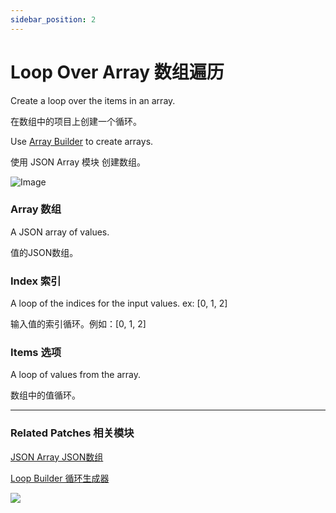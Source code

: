 ```yaml
---
sidebar_position: 2
---
```


# Loop Over Array 数组遍历

Create a loop over the items in an array.

在数组中的项目上创建一个循环。

Use [Array Builder](./../Data/JSON%20Array.md) to create arrays.

使用 JSON Array 模块 创建数组。

![Image](https://s3.us-west-2.amazonaws.com/secure.notion-static.com/e16eb560-a916-4c04-8965-a6fc6103df2d/Untitled.png?X-Amz-Algorithm=AWS4-HMAC-SHA256&X-Amz-Content-Sha256=UNSIGNED-PAYLOAD&X-Amz-Credential=AKIAT73L2G45EIPT3X45%2F20220602%2Fus-west-2%2Fs3%2Faws4_request&X-Amz-Date=20220602T173255Z&X-Amz-Expires=86400&X-Amz-Signature=bbea16c710e9666c2da86c4f285c380d3b078ffc698deb124851159d8ed2ae39&X-Amz-SignedHeaders=host&response-content-disposition=filename%20%3D%22Untitled.png%22&x-id=GetObject)

### Array 数组

A JSON array of values.

值的JSON数组。

### Index 索引

A loop of the indices for the input values. ex: [0, 1, 2]

输入值的索引循环。例如：[0, 1, 2]

### Items 选项

A loop of values from the array.

数组中的值循环。

------

### Related Patches 相关模块

[JSON Array JSON数组](./../Data/JSON%20Array.md)

[Loop Builder 循环生成器](./Loop%20Builder.md)

![](https://s3.us-west-2.amazonaws.com/secure.notion-static.com/ad54c19b-5ba8-4912-8354-7461d589d25c/Untitled.png?X-Amz-Algorithm=AWS4-HMAC-SHA256&X-Amz-Content-Sha256=UNSIGNED-PAYLOAD&X-Amz-Credential=AKIAT73L2G45EIPT3X45%2F20220602%2Fus-west-2%2Fs3%2Faws4_request&X-Amz-Date=20220602T173301Z&X-Amz-Expires=86400&X-Amz-Signature=362e3837a03dbef1aa66dfe8c9dea280c29b58066acc78dd30a77ef4357bc10e&X-Amz-SignedHeaders=host&response-content-disposition=filename%20%3D%22Untitled.png%22&x-id=GetObject)
